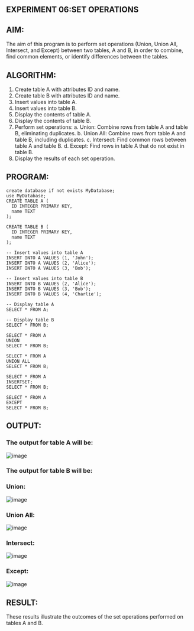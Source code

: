 ## EXPERIMENT 06:SET OPERATIONS
## AIM:
The aim of this program is to perform set operations (Union, Union All, Intersect, and Except) between two tables, A and B, in order to combine, find common elements, or identify differences between the tables.

## ALGORITHM:
1. Create table A with attributes ID and name.
2. Create table B with attributes ID and name.
3. Insert values into table A.
4. Insert values into table B.
5. Display the contents of table A.
6. Display the contents of table B.
7. Perform set operations:
a. Union: Combine rows from table A and table B, eliminating duplicates.
b. Union All: Combine rows from table A and table B, including duplicates.
c. Intersect: Find common rows between table A and table B.
d. Except: Find rows in table A that do not exist in table B.
8. Display the results of each set operation.

## PROGRAM:
```
create database if not exists MyDatabase;
use MyDatabase;
CREATE TABLE A (
  ID INTEGER PRIMARY KEY,
  name TEXT
);

CREATE TABLE B (
  ID INTEGER PRIMARY KEY,
  name TEXT
);

-- Insert values into table A
INSERT INTO A VALUES (1, 'John');
INSERT INTO A VALUES (2, 'Alice');
INSERT INTO A VALUES (3, 'Bob');

-- Insert values into table B
INSERT INTO B VALUES (2, 'Alice');
INSERT INTO B VALUES (3, 'Bob');
INSERT INTO B VALUES (4, 'Charlie');

-- Display table A
SELECT * FROM A;

-- Display table B
SELECT * FROM B;

SELECT * FROM A
UNION
SELECT * FROM B;

SELECT * FROM A
UNION ALL
SELECT * FROM B;

SELECT * FROM A
INSERTSET;
SELECT * FROM B;

SELECT * FROM A
EXCEPT
SELECT * FROM B;
```
## OUTPUT:
### The output for table A will be:
![image](https://github.com/Evangelin-Ruth/dbms-ex6/assets/94219798/0e671708-273f-4424-b165-7a66ddee439c)
### The output for table B will be:
### Union:
![image](https://github.com/Evangelin-Ruth/dbms-ex6/assets/94219798/ad5bfae7-70fb-4569-9384-af932a0ff89a)
### Union All:
![image](https://github.com/Evangelin-Ruth/dbms-ex6/assets/94219798/f60f888d-7bed-40a8-83d6-458ec051e2f0)
### Intersect:
![image](https://github.com/Evangelin-Ruth/dbms-ex6/assets/94219798/278077e0-eee7-4203-8555-63da5233778f)
### Except:
![image](https://github.com/Evangelin-Ruth/dbms-ex6/assets/94219798/2132880a-e84a-4844-abf6-333972578dd4)
## RESULT:
These results illustrate the outcomes of the set operations performed on tables A and B.


